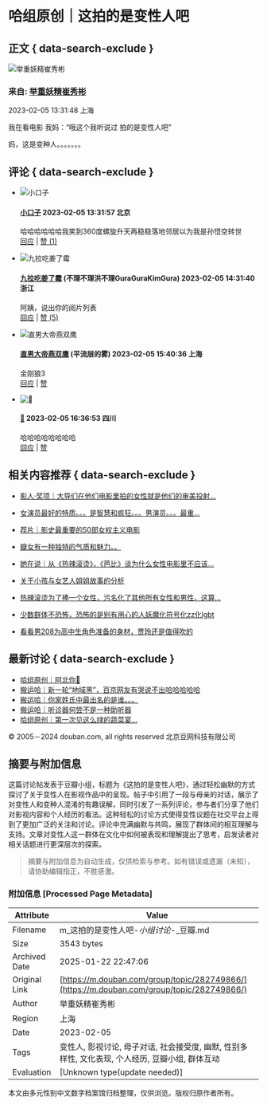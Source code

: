 # 哈组原创｜这拍的是变性人吧

## 正文 { data-search-exclude }


![举重妖精崔秀彬](https://img1.doubanio.com/icon/up253980534-10.jpg)
### 来自: [举重妖精崔秀彬](https://www.douban.com/people/253980534/)

2023-02-05 13:31:48 上海

我在看电影 我妈：“哦这个我听说过 拍的是变性人吧”

妈，这是变种人。。。。。。。

## 评论 { data-search-exclude }

- ![小口子](https://img2.doubanio.com/icon/up168329724-11.jpg)  
  #### [小口子](https://www.douban.com/people/168329724/) 2023-02-05 13:31:57 北京  
  哈哈哈哈哈哈我笑到360度螺旋升天再稳稳落地邻居以为我是孙悟空转世  
  [回应](https://www.douban.com/group/topic/282749866/?cid=5015751931#last) | [赞 (1)](javascript:void\(0\);)

- ![九拉吃姜了霉](https://img9.doubanio.com/icon/up3529249-56.jpg)  
  #### [九拉吃姜了霉](https://www.douban.com/people/3529249/) (不理不理洪不理GuraGuraKimGura) 2023-02-05 14:31:40 浙江  
  阿姨，说出你的阅片列表  
  [回应](https://www.douban.com/group/topic/282749866/?cid=5015818000#last) | [赞 (5)](javascript:void\(0\);)

- ![直男大帝燕双鹰](https://img1.doubanio.com/icon/up163960110-9.jpg)  
  #### [直男大帝燕双鹰](https://www.douban.com/people/letterH/) (平流层的雾) 2023-02-05 15:40:36 上海  
  金刚狼3  
  [回应](https://www.douban.com/group/topic/282749866/?cid=5015892769#last) | [赞](javascript:void\(0\);)

- ![🍑](https://img2.doubanio.com/icon/up204763529-11.jpg)  
  #### [🍑](https://www.douban.com/people/204763529/) 2023-02-05 16:36:53 四川  
  哈哈哈哈哈哈哈哈  
  [回应](https://www.douban.com/group/topic/282749866/?cid=5015954060#last) | [赞](javascript:void\(0\);)

## 相关内容推荐 { data-search-exclude }

- [影人·奖项｜大导们在他们电影里拍的女性就是他们的审美投射...](https://www.douban.com/group/topic/281668541/)
  
- [女演员最好的特质。。。是智慧和疯狂。。。男演员。。。最重...](https://www.douban.com/group/topic/272300374/) 

- [荐片｜影史最重要的50部女权主义电影](https://www.douban.com/group/topic/312631784/) 

- [瓣女有一种独特的气质和魅力。。](https://www.douban.com/group/topic/282320785/) 

- [她在说｜从《热辣滚烫》，《芭比》谈为什么女性电影里不应该...](https://www.douban.com/group/topic/303003116/)

- [关于小孩与女艺人姐姐故事的分析](https://www.douban.com/group/topic/162062061/) 

- [热辣滚烫为了捧一个女性，污名化了其他所有女性和男性，这算...](https://www.douban.com/group/topic/303361764/) 

- [少数群体不恐怖，恐怖的是别有用心的人妖魔化符号化zz化lgbt](https://www.douban.com/group/topic/312871743/) 

- [看看男208为高中生角色准备的身材，贾玲还是值得吹的](https://www.douban.com/group/topic/301677629/) 

## 最新讨论  { data-search-exclude }

- [哈组原创｜阿北你🤣](https://www.douban.com/group/topic/313318699/) 
- [搬运哈｜新一轮“地域黑”，百京网友有哭说不出哈哈哈哈哈](https://www.douban.com/group/topic/313614558/) 
- [搬运哈｜你家姓氏中最出名的是谁。。。](https://www.douban.com/group/topic/312552973/) 
- [搬运哈｜听诊器何尝不是一种助听器](https://www.douban.com/group/topic/313710998/) 
- [哈组原创｜第一次见这么绿的蔬菜宴…](https://www.douban.com/group/topic/313561877/) 

© 2005－2024 douban.com, all rights reserved 北京豆网科技有限公司
<!-- tcd_original_link https://m.douban.com/group/topic/282749866/ -->


## 摘要与附加信息

<!-- tcd_abstract -->
这篇讨论帖发表于豆瓣小组，标题为《这拍的是变性人吧》，通过轻松幽默的方式探讨了关于变性人在影视作品中的呈现。帖子中引用了一段与母亲的对话，展示了对变性人和变种人混淆的有趣误解，同时引发了一系列评论，参与者们分享了他们对影视内容和个人经历的看法。这种轻松的讨论方式使得变性议题在社交平台上得到了更加广泛的关注和讨论。评论中充满幽默与共鸣，展现了群体间的相互理解与支持。文章对变性人这一群体在文化中如何被表现和理解提出了思考，启发读者对相关话题进行更深层次的探索。
<!-- tcd_abstract_end -->

> 摘要与附加信息为自动生成，仅供检索与参考。如有错误或遗漏（未知），请协助编辑指正，不胜感激。

### 附加信息 [Processed Page Metadata]

| Attribute       | Value                                  |
|-----------------|----------------------------------------|
| Filename        | m_这拍的是变性人吧-_小组讨论_-_豆瓣.md                             |
| Size            | 3543 bytes                           |
| Archived Date   | 2025-01-22 22:47:06                             |
| Original Link   | [https://m.douban.com/group/topic/282749866/](https://m.douban.com/group/topic/282749866/)                       |
| Author          | 举重妖精崔秀彬                               |
| Region          | 上海                               |
| Date            | 2023-02-05                                 |
| Tags            | 变性人, 影视讨论, 母子对话, 社会接受度, 幽默, 性别多样性, 文化表现, 个人经历, 豆瓣小组, 群体互动                                 |
| Evaluation            | [Unknown type(update needed)]                                 |
<!-- tcd_table_end -->

本文由多元性别中文数字档案馆归档整理，仅供浏览。版权归原作者所有。
